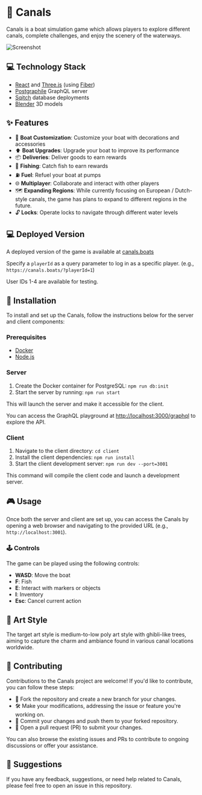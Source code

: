 
# 🚤 Canals

Canals is a boat simulation game which allows players to explore different canals, complete challenges, and enjoy the scenery of the waterways.

![Screenshot](screenshots/screenshot1.gif)

## 💻 Technology Stack

- [React](https://react.dev/) and [Three.js](https://threejs.org/) (using [Fiber](https://docs.pmnd.rs/react-three-fiber))
- [Postgraphile](https://www.graphile.org/postgraphile/) GraphQL server
- [Sqitch](https://sqitch.org/) database deployments
- [Blender](https://www.blender.org/) 3D models

## ✨ Features

- 🔧 **Boat Customization**: Customize your boat with decorations and accessories
- ⬆ **Boat Upgrades**: Upgrade your boat to improve its performance
- 📦 **Deliveries**: Deliver goods to earn rewards
- 🎣 **Fishing**: Catch fish to earn rewards
- ⛽ **Fuel**: Refuel your boat at pumps
- 🌐 **Multiplayer**: Collaborate and interact with other players
- 🗺 **Expanding Regions**: While currently focusing on European / Dutch-style canals, the game has plans to expand to different regions in the future.
- 🔓 **Locks**: Operate locks to navigate through different water levels

## 💻 Deployed Version

A deployed version of the game is available at [canals.boats](https://canals.boats/)

Specify a `playerId` as a query parameter to log in as a specific player. (e.g., `https://canals.boats/?playerId=1`)

User IDs 1-4 are available for testing.

## 💾 Installation

To install and set up the Canals, follow the instructions below for the server and client components:

### Prerequisites

*   [Docker](https://docs.docker.com/get-docker/)
*   [Node.js](https://nodejs.org/en/download/)

### Server

1.  Create the Docker container for PostgreSQL: `npm run db:init`
2.  Start the server by running: `npm run start`

This will launch the server and make it accessible for the client.

You can access the GraphQL playground at [http://localhost:3000/graphql](http://localhost:3000/graphql) to explore the API.

### Client

1.  Navigate to the client directory:  `cd client`
2.  Install the client dependencies: `npm run install` 
3.  Start the client development server: `npm run dev --port=3001` 

This command will compile the client code and launch a development server.

## 🎮 Usage

Once both the server and client are set up, you can access the Canals by opening a web browser and navigating to the provided URL (e.g., `http://localhost:3001`).

### 🕹 Controls

The game can be played using the following controls:

- **WASD**: Move the boat
- **F**: Fish
- **E**: Interact with markers or objects
- **I**: Inventory
- **Esc**: Cancel current action

## 🎨 Art Style

The target art style is medium-to-low poly art style with ghibli-like trees, aiming to capture the charm and ambiance found in various canal locations worldwide.

## 🤝 Contributing

Contributions to the Canals project are welcome! If you'd like to contribute, you can follow these steps:

- 🍴 Fork the repository and create a new branch for your changes.
- 🛠️ Make your modifications, addressing the issue or feature you're working on.
- 🚀 Commit your changes and push them to your forked repository.
- 🔀 Open a pull request (PR) to submit your changes.

You can also browse the existing issues and PRs to contribute to ongoing discussions or offer your assistance.

## 📢 Suggestions

If you have any feedback, suggestions, or need help related to Canals, please feel free to open an issue in this repository.
